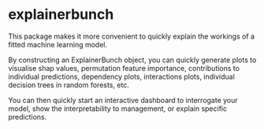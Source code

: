 # explainerbunch

This package makes it more convenient to quickly explain the workings of a
fitted machine learning model. 

By constructing an ExplainerBunch object, you can quickly generate plots to
visualise shap values, permutation feature importance, contributions to 
individual predictions, dependency plots, interactions plots, individual decision 
trees in random forests, etc.

You can then quickly start an interactive dashboard to interrogate your model,
show the interpretability to management, or explain specific predictions.